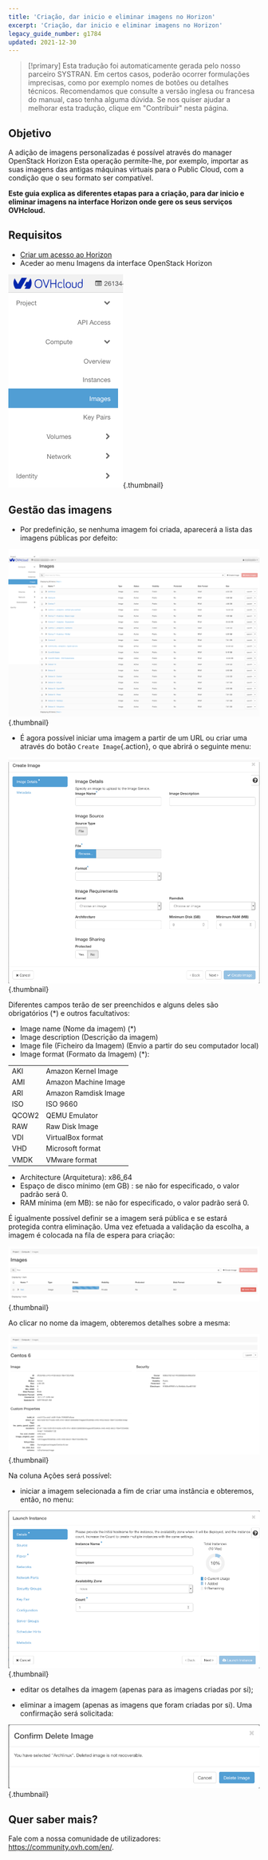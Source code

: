 ```yaml
---
title: 'Criação, dar inicio e eliminar imagens no Horizon'
excerpt: 'Criação, dar inicio e eliminar imagens no Horizon'
legacy_guide_number: g1784
updated: 2021-12-30
---
```


> [!primary]
> Esta tradução foi automaticamente gerada pelo nosso parceiro SYSTRAN. Em certos casos, poderão ocorrer formulações imprecisas, como por exemplo nomes de botões ou detalhes técnicos. Recomendamos que consulte a versão inglesa ou francesa do manual, caso tenha alguma dúvida. Se nos quiser ajudar a melhorar esta tradução, clique em "Contribuir" nesta página.
>


## Objetivo

A adição de imagens personalizadas é possível através do manager OpenStack Horizon
Esta operação permite-lhe, por exemplo, importar as suas imagens das antigas máquinas virtuais para o Public Cloud, com a condição que o seu formato ser compatível.

**Este guia explica as diferentes etapas para a criação, para dar inicio e eliminar imagens na interface Horizon onde gere os seus serviços OVHcloud.**


## Requisitos

- [Criar um acesso ao Horizon](/pages/public_cloud/compute/introducing_horizon)
- Aceder ao menu Imagens da interface OpenStack Horizon

![public-cloud](images/horizon_menu.png){.thumbnail}


## Gestão das imagens

- Por predefinição, se nenhuma imagem foi criada, aparecerá a lista das imagens públicas por defeito:

![public-cloud](images/horizon_images.png){.thumbnail}

- É agora possível iniciar uma imagem a partir de um URL ou criar uma através do botão `Create Image`{.action}, o que abrirá o seguinte menu:

![public-cloud](images/horizon_create_image.png){.thumbnail}

Diferentes campos terão de ser preenchidos e alguns deles são obrigatórios (*) e outros facultativos:

- Image name (Nome da imagem) (\*)
- Image description (Descrição da imagem)
- Image file (Ficheiro da Imagem) (Envio a partir do seu computador local)
- Image format (Formato da Imagem) (\*):

|||
|---|---|
|AKI|Amazon Kernel Image|
|AMI|Amazon Machine Image|
|ARI|Amazon Ramdisk Image|
|ISO|ISO 9660|
|QCOW2|QEMU Emulator|
|RAW|Raw Disk Image|
|VDI|VirtualBox format|
|VHD|Microsoft format|
|VMDK|VMware format|


- Architecture (Arquitetura): x86_64
- Espaço de disco mínimo (em GB) : se não for especificado, o valor padrão será 0.
- RAM mínima (em MB): se não for especificado, o valor padrão será 0.


É igualmente possível definir se a imagem será pública e se estará protegida contra eliminação.
Uma vez efetuada a validação da escolha, a imagem é colocada na fila de espera para criação:

![public-cloud](images/horizon_image_saving.png){.thumbnail}

Ao clicar no nome da imagem, obteremos detalhes sobre a mesma:

![public-cloud](images/horizon_image_details.png){.thumbnail}

Na coluna Ações será possível:

- iniciar a imagem selecionada a fim de criar uma instância e obteremos, então, no menu:

![public-cloud](images/horizon_launch_image.png){.thumbnail}

- editar os detalhes da imagem (apenas para as imagens criadas por si);

- eliminar a imagem (apenas as imagens que foram criadas por si). Uma confirmação será solicitada:

![public-cloud](images/horizon_delete_image.png){.thumbnail}

## Quer saber mais?
 
Fale com a nossa comunidade de utilizadores: <https://community.ovh.com/en/>.
